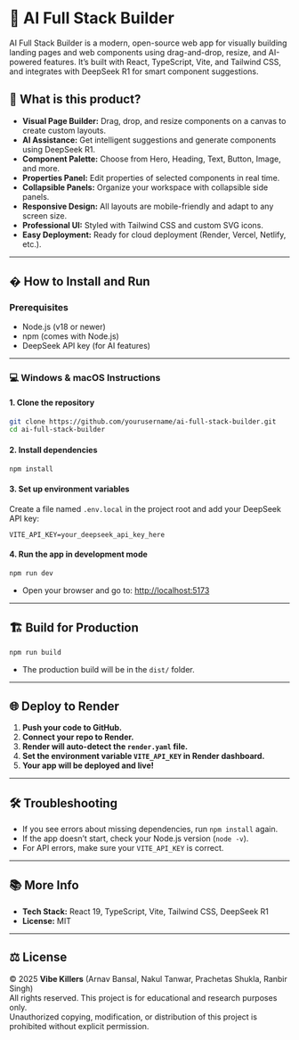 # 🧠 AI Full Stack Builder

AI Full Stack Builder is a modern, open-source web app for visually building landing pages and web components using drag-and-drop, resize, and AI-powered features. It’s built with React, TypeScript, Vite, and Tailwind CSS, and integrates with DeepSeek R1 for smart component suggestions.

## 🚀 What is this product?

- **Visual Page Builder:** Drag, drop, and resize components on a canvas to create custom layouts.
- **AI Assistance:** Get intelligent suggestions and generate components using DeepSeek R1.
- **Component Palette:** Choose from Hero, Heading, Text, Button, Image, and more.
- **Properties Panel:** Edit properties of selected components in real time.
- **Collapsible Panels:** Organize your workspace with collapsible side panels.
- **Responsive Design:** All layouts are mobile-friendly and adapt to any screen size.
- **Professional UI:** Styled with Tailwind CSS and custom SVG icons.
- **Easy Deployment:** Ready for cloud deployment (Render, Vercel, Netlify, etc.).

---

## �️ How to Install and Run

### Prerequisites

- Node.js (v18 or newer)
- npm (comes with Node.js)
- DeepSeek API key (for AI features)

---

### 💻 Windows & macOS Instructions

#### 1. **Clone the repository**

```bash
git clone https://github.com/yourusername/ai-full-stack-builder.git
cd ai-full-stack-builder
```

#### 2. **Install dependencies**

```bash
npm install
```

#### 3. **Set up environment variables**

Create a file named `.env.local` in the project root and add your DeepSeek API key:

```
VITE_API_KEY=your_deepseek_api_key_here
```

#### 4. **Run the app in development mode**

```bash
npm run dev
```

- Open your browser and go to: [http://localhost:5173](http://localhost:5173)

---

## 🏗️ Build for Production

```bash
npm run build
```

- The production build will be in the `dist/` folder.

---

## 🌐 Deploy to Render

1. **Push your code to GitHub.**
2. **Connect your repo to Render.**
3. **Render will auto-detect the `render.yaml` file.**
4. **Set the environment variable `VITE_API_KEY` in Render dashboard.**
5. **Your app will be deployed and live!**

---

## 🛠️ Troubleshooting

- If you see errors about missing dependencies, run `npm install` again.
- If the app doesn’t start, check your Node.js version (`node -v`).
- For API errors, make sure your `VITE_API_KEY` is correct.

---

## 📚 More Info

- **Tech Stack:** React 19, TypeScript, Vite, Tailwind CSS, DeepSeek R1
- **License:** MIT

---

## ⚖️ License  

© 2025 **Vibe Killers** (Arnav Bansal, Nakul Tanwar, Prachetas Shukla, Ranbir Singh)<br>
All rights reserved. This project is for educational and research purposes only.<br>
Unauthorized copying, modification, or distribution of this project is prohibited without explicit permission.
